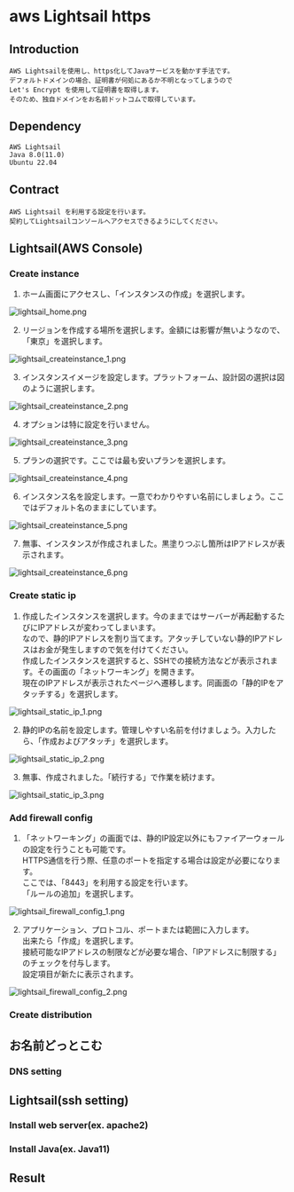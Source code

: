 
# aws Lightsail https

## Introduction

    AWS Lightsailを使用し、https化してJavaサービスを動かす手法です。  
    デフォルトドメインの場合、証明書が何処にあるか不明となってしまうので  
    Let's Encrypt を使用して証明書を取得します。  
    そのため、独自ドメインをお名前ドットコムで取得しています。  

## Dependency

    AWS Lightsail  
    Java 8.0(11.0)  
    Ubuntu 22.04  

## Contract

    AWS Lightsail を利用する設定を行います。  
    契約してLightsailコンソールへアクセスできるようにしてください。  


## Lightsail(AWS Console) 

### Create instance

1. ホーム画面にアクセスし、「インスタンスの作成」を選択します。  

![lightsail_home.png](./images/lightsail_home.png)  

2. リージョンを作成する場所を選択します。金額には影響が無いようなので、「東京」を選択します。  

![lightsail_createinstance_1.png](./images/lightsail_createinstance_1.png)  

3. インスタンスイメージを設定します。プラットフォーム、設計図の選択は図のように選択します。  

![lightsail_createinstance_2.png](./images/lightsail_createinstance_2.png)  

4. オプションは特に設定を行いません。  

![lightsail_createinstance_3.png](./images/lightsail_createinstance_3.png)  

5. プランの選択です。ここでは最も安いプランを選択します。  

![lightsail_createinstance_4.png](./images/lightsail_createinstance_4.png)  

6. インスタンス名を設定します。一意でわかりやすい名前にしましょう。ここではデフォルト名のままにしています。  

![lightsail_createinstance_5.png](./images/lightsail_createinstance_5.png)  

7. 無事、インスタンスが作成されました。黒塗りつぶし箇所はIPアドレスが表示されます。  

![lightsail_createinstance_6.png](./images/lightsail_createinstance_6.png)  


### Create static ip

1. 作成したインスタンスを選択します。今のままではサーバーが再起動するたびにIPアドレスが変わってしまいます。  
なので、静的IPアドレスを割り当てます。アタッチしていない静的IPアドレスはお金が発生しますので気を付けてください。  
作成したインスタンスを選択すると、SSHでの接続方法などが表示されます。その画面の「ネットワーキング」を開きます。  
現在のIPアドレスが表示されたページへ遷移します。同画面の「静的IPをアタッチする」を選択します。  

![lightsail_static_ip_1.png](./images/lightsail_static_ip_1.png)  

2. 静的IPの名前を設定します。管理しやすい名前を付けましょう。入力したら、「作成およびアタッチ」を選択します。  

![lightsail_static_ip_2.png](./images/lightsail_static_ip_2.png)  

3. 無事、作成されました。「続行する」で作業を続けます。

![lightsail_static_ip_3.png](./images/lightsail_static_ip_3.png)  


### Add firewall config

1. 「ネットワーキング」の画面では、静的IP設定以外にもファイアーウォールの設定を行うことも可能です。  
HTTPS通信を行う際、任意のポートを指定する場合は設定が必要になります。  
ここでは、「8443」を利用する設定を行います。  
「ルールの追加」を選択します。  

![lightsail_firewall_config_1.png](./images/lightsail_firewall_config_1.png)  

2. アプリケーション、プロトコル、ポートまたは範囲に入力します。  
出来たら「作成」を選択します。  
接続可能なIPアドレスの制限などが必要な場合、「IPアドレスに制限する」のチェックを付与します。  
設定項目が新たに表示されます。  

![lightsail_firewall_config_2.png](./images/lightsail_firewall_config_2.png)  


### Create distribution


## お名前どっとこむ

### DNS setting


## Lightsail(ssh setting)

### Install web server(ex. apache2)



### Install Java(ex. Java11)



## Result

    



